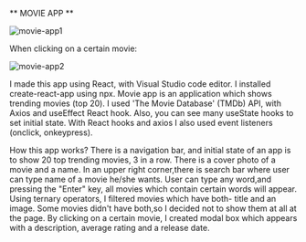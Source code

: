 ** MOVIE APP **


![movie-app1](https://user-images.githubusercontent.com/85742865/133162675-f1032ab5-597a-45f8-95e8-0f572aaa0c5b.png)

When clicking on a certain movie:

![movie-app2](https://user-images.githubusercontent.com/85742865/133162678-9f1ecd31-705e-4d0b-9754-2e4a6f645ed7.png)

I made this app using React, with Visual Studio code editor. I installed create-react-app using npx. Movie app is an application which shows trending movies (top 20). I used 'The Movie Database' (TMDb) API, with Axios and useEffect React hook. Also, you can see many useState hooks to set initial state. With React hooks and axios I also used event listeners (onclick, onkeypress).

How this app works? 
There is a navigation bar, and initial state of an app is to show 20 top trending movies, 3 in a row. There is a cover photo of a movie and a name. In an upper right corner,there is search bar where user can type name of a movie he/she wants. User can type any word,and pressing the "Enter" key, all movies which contain certain words will appear. Using ternary operators, I filtered movies which have both- title and an image. Some movies didn't have both,so I decided not to show them at all at the page. By clicking on a certain movie, I created modal box which appears with a description, average rating and a release date.
